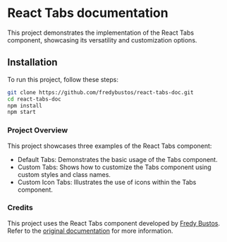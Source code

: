 # React Tabs documentation

This project demonstrates the implementation of the React Tabs component, showcasing its versatility and customization options.

## Installation

To run this project, follow these steps:

```bash
git clone https://github.com/fredybustos/react-tabs-doc.git
cd react-tabs-doc
npm install
npm start
```

### Project Overview

This project showcases three examples of the React Tabs component:
- Default Tabs: Demonstrates the basic usage of the Tabs component.
- Custom Tabs: Shows how to customize the Tabs component using custom styles and class names.
- Custom Icon Tabs: Illustrates the use of icons within the Tabs component.


### Credits

This project uses the React Tabs component developed by [Fredy Bustos](https://github.com/fredybustos). Refer to the [original documentation](https://github.com/fredybustos/react-tabs) for more information.
